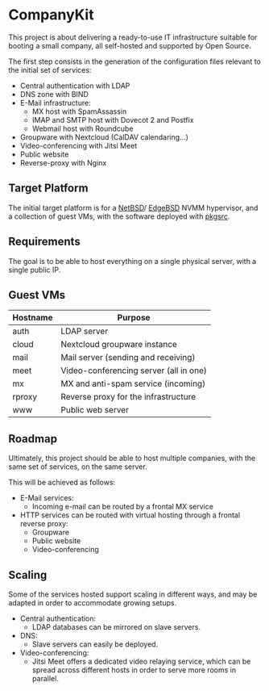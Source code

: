 CompanyKit
==========

This project is about delivering a ready-to-use IT infrastructure suitable for
booting a small company, all self-hosted and supported by Open Source.

The first step consists in the generation of the configuration files relevant to
the initial set of services:

* Central authentication with LDAP
* DNS zone with BIND
* E-Mail infrastructure:
  * MX host with SpamAssassin
  * IMAP and SMTP host with Dovecot 2 and Postfix
  * Webmail host with Roundcube
* Groupware with Nextcloud (CalDAV calendaring...)
* Video-conferencing with Jitsi Meet
* Public website
* Reverse-proxy with Nginx

Target Platform
---------------

The initial target platform is for a [NetBSD](https://www.NetBSD.org/)/
[EdgeBSD](https://www.edgebsd.org/) NVMM hypervisor, and a collection of guest
VMs, with the software deployed with [pkgsrc](https://www.pkgsrc.org/).

Requirements
------------

The goal is to be able to host everything on a single physical server, with a
single public IP.

Guest VMs
---------

| Hostname | Purpose                                |
|----------|----------------------------------------|
| auth     | LDAP server                            |
| cloud    | Nextcloud groupware instance           |
| mail     | Mail server (sending and receiving)    |
| meet     | Video-conferencing server (all in one) |
| mx       | MX and anti-spam service (incoming)    |
| rproxy   | Reverse proxy for the infrastructure   |
| www      | Public web server                      |

Roadmap
-------

Ultimately, this project should be able to host multiple companies, with the
same set of services, on the same server.

This will be achieved as follows:

* E-Mail services:
  * Incoming e-mail can be routed by a frontal MX service
* HTTP services can be routed with virtual hosting through a frontal reverse
  proxy:
  * Groupware
  * Public website
  * Video-conferencing

Scaling
-------

Some of the services hosted support scaling in different ways, and may be
adapted in order to accommodate growing setups.

* Central authentication:
  * LDAP databases can be mirrored on slave servers.
* DNS:
  * Slave servers can easily be deployed.
* Video-conferencing:
  * Jitsi Meet offers a dedicated video relaying service, which can be spread
    across different hosts in order to serve more rooms in parallel.

